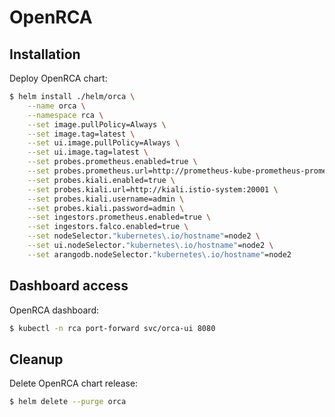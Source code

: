 # OpenRCA

## Installation

Deploy OpenRCA chart:

```bash
$ helm install ./helm/orca \
    --name orca \
    --namespace rca \
    --set image.pullPolicy=Always \
    --set image.tag=latest \
    --set ui.image.pullPolicy=Always \
    --set ui.image.tag=latest \
    --set probes.prometheus.enabled=true \
    --set probes.prometheus.url=http://prometheus-kube-prometheus-prometheus.monitoring:9090 \
    --set probes.kiali.enabled=true \
    --set probes.kiali.url=http://kiali.istio-system:20001 \
    --set probes.kiali.username=admin \
    --set probes.kiali.password=admin \
    --set ingestors.prometheus.enabled=true \
    --set ingestors.falco.enabled=true \
    --set nodeSelector."kubernetes\.io/hostname"=node2 \
    --set ui.nodeSelector."kubernetes\.io/hostname"=node2 \
    --set arangodb.nodeSelector."kubernetes\.io/hostname"=node2
```

## Dashboard access

OpenRCA dashboard:

```bash
$ kubectl -n rca port-forward svc/orca-ui 8080
```

## Cleanup

Delete OpenRCA chart release:

```bash
$ helm delete --purge orca
```

